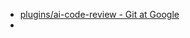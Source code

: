 - [plugins/ai-code-review - Git at Google](https://gerrit.googlesource.com/plugins/ai-code-review/)
-